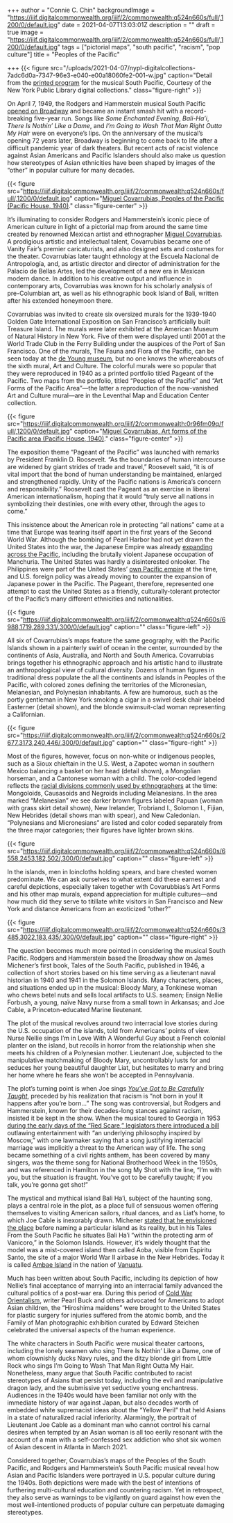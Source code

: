 +++
author = "Connie C. Chin"
backgroundImage = "https://iiif.digitalcommonwealth.org/iiif/2/commonwealth:q524n660s/full/,1200/0/default.jpg"
date = 2021-04-07T13:03:01Z
description = ""
draft = true
image = "https://iiif.digitalcommonwealth.org/iiif/2/commonwealth:q524n660s/full/,1200/0/default.jpg"
tags = ["pictorial maps", "south pacific", "racism", "pop culture"]
title = "Peoples of the Pacific"

+++
{{< figure src="/uploads/2021-04-07/nypl-digitalcollections-7adc6d0a-7347-96e3-e040-e00a18060fe2-001-w.jpg" caption="Detail from the [printed program](https://digitalcollections.nypl.org/items/7adc6d0a-7347-96e3-e040-e00a18060fe2) for the musical South Pacific, Courtesy of the New York Public Library digital collections." class="figure-right" >}}

On April 7, 1949, the Rodgers and Hammerstein musical South Pacific [opened on Broadway](https://www.vanityfair.com/style/2018/02/rodgers-hammerstein-michener-south-pacific) and became an instant smash hit with a record-breaking five-year run. Songs like _Some Enchanted Evening_, _Bali-Ha’i_, _There Is Nothin’ Like a Dame_, and _I’m Going to Wash That Man Right Outta My Hair_ were on everyone’s lips. On the anniversary of the musical’s opening 72 years later, Broadway is beginning to come back to life after a difficult pandemic year of dark theaters. But recent acts of racist violence against Asian Americans and Pacific Islanders should also make us question how stereotypes of Asian ethnicities have been shaped by images of the “other” in popular culture for many decades.

{{< figure src="https://iiif.digitalcommonwealth.org/iiif/2/commonwealth:q524n660s/full/,1200/0/default.jpg" caption="[Miguel Covarrubias, Peoples of the Pacific (Pacific House, 1940)](https://collections.leventhalmap.org/search/commonwealth:q524n348w)." class="figure-center" >}}

It’s illuminating to consider Rodgers and Hammerstein’s iconic piece of American culture in light of a pictorial map from around the same time created by renowned Mexican artist and ethnographer [Miguel Covarrubias](https://en.wikipedia.org/wiki/Miguel_Covarrubias). A prodigious artistic and intellectual talent, Covarrubias became one of Vanity Fair’s premier caricaturists, and also designed sets and costumes for the theater. Covarrubias later taught ethnology at the Escuela Nacional de Antropología, and, as artistic director and director of administration for the Palacio de Bellas Artes, led the development of a new era in Mexican modern dance. In addition to his creative output and influence in contemporary arts, Covarrubias was known for his scholarly analysis of pre-Columbian art, as well as his ethnographic book Island of Bali, written after his extended honeymoon there.

Covarrubias was invited to create six oversized murals for the 1939-1940 Golden Gate International Exposition on San Francisco’s artificially built Treasure Island. The murals were later exhibited at the American Museum of Natural History in New York. Five of them were displayed until 2001 at the World Trade Club in the Ferry Building under the auspices of the Port of San Francisco. One of the murals, The Fauna and Flora of the Pacific, can be seen today at the [de Young museum](https://www.famsf.org/press-room/covarrubias-mural-now-view-de-young), but no one knows the whereabouts of the sixth mural, Art and Culture. The colorful murals were so popular that they were reproduced in 1940 as a printed portfolio titled Pageant of the Pacific. Two maps from the portfolio, titled “Peoples of the Pacific” and “Art Forms of the Pacific Area”—the latter a reproduction of the now-vanished Art and Culture mural—are in the Leventhal Map and Education Center collection.

{{< figure src="https://iiif.digitalcommonwealth.org/iiif/2/commonwealth:0r96fm09q/full/,1200/0/default.jpg" caption="[Miguel Covarrubias, Art forms of the Pacific area (Pacific House, 1940)](https://collections.leventhalmap.org/search/commonwealth:0r96fm08f)." class="figure-center" >}}

The exposition theme “Pageant of the Pacific” was launched with remarks by President Franklin D. Roosevelt. “As the boundaries of human intercourse are widened by giant strides of trade and travel,” Roosevelt said, “it is of vital import that the bond of human understanding be maintained, enlarged and strengthened rapidly. Unity of the Pacific nations is America’s concern and responsibility.” Roosevelt cast the Pageant as an exercise in liberal American internationalism, hoping that it would “truly serve all nations in symbolizing their destinies, one with every other, through the ages to come.”

This insistence about the American role in protecting “all nations” came at a time that Europe was tearing itself apart in the first years of the Second World War. Although the bombing of Pearl Harbor had not yet drawn the United States into the war, the Japanese Empire was already [expanding across the Pacific](https://www.leventhalmap.org/digital-exhibitions/bending-lines/why-persuade/1.6.1/), including the brutally violent Japanese occupation of Manchuria. The United States was hardly a disinterested onlooker. The Philippines were part of the United States’ [own Pacific empire](https://www.youtube.com/watch?v=dRVF9FJLUfY&ab_channel=GBHForumNetwork) at the time, and U.S. foreign policy was already moving to counter the expansion of Japanese power in the Pacific. The Pageant, therefore, represented one attempt to cast the United States as a friendly, culturally-tolerant protector of the Pacific’s many different ethnicities and nationalities.

{{< figure src="https://iiif.digitalcommonwealth.org/iiif/2/commonwealth:q524n660s/6988,1719,289,331/,300/0/default.jpg" caption="" class="figure-left" >}} 

All six of Covarrubias’s maps feature the same geography, with the Pacific Islands shown in a painterly swirl of ocean in the center, surrounded by the continents of Asia, Australia, and North and South America. Covarrubias brings together his ethnographic approach and his artistic hand to illustrate an anthropological view of cultural diversity. Dozens of human figures in traditional dress populate the all the continents and islands in Peoples of the Pacific, with colored zones defining the territories of the Micronesian, Melanesian, and Polynesian inhabitants. A few are humorous, such as the portly gentleman in New York smoking a cigar in a swivel desk chair labeled Easterner (detail shown), and the blonde swimsuit-clad woman representing a Californian.

{{< figure src="https://iiif.digitalcommonwealth.org/iiif/2/commonwealth:q524n660s/2677,3173,240,446/,300/0/default.jpg" caption="" class="figure-right" >}}

Most of the figures, however, focus on non-white or indigenous peoples, such as a Sioux chieftain in the U.S. West, a Zapotec woman in southern Mexico balancing a basket on her head (detail shown), a Mongolian horseman, and a Cantonese woman with a child. The color-coded legend reflects the [racial divisions commonly used by ethnographers](https://www.leventhalmap.org/digital-exhibitions/bending-lines/power-belief/race-empire/) at the time: Mongoloids, Causasoids and Negroids including Melanesians. In the area marked “Melanesian” we see darker brown figures labeled Papuan (woman with grass skirt detail shown), New Irelander, Trobriand I., Solomon I., Fijian, New Hebrides (detail shows man with spear), and New Caledonian. “Polynesians and Micronesians” are listed and color coded separately from the three major categories; their figures have lighter brown skins.

{{< figure src="https://iiif.digitalcommonwealth.org/iiif/2/commonwealth:q524n660s/6558,2453,182,502/,300/0/default.jpg" caption="" class="figure-left" >}}

In the islands, men in loincloths holding spears, and bare chested women predominate. We can ask ourselves to what extent did these earnest and careful depictions, especially taken together with Covarubbias’s Art Forms and his other map murals, expand appreciation for multiple cultures—and how much did they serve to titillate white visitors in San Francisco and New York and distance Americans from an exoticized “other?”

{{< figure src="https://iiif.digitalcommonwealth.org/iiif/2/commonwealth:q524n660s/3485,3022,183,435/,300/0/default.jpg" caption="" class="figure-right" >}}

The question becomes much more pointed in considering the musical South Pacific. Rodgers and Hammerstein based the Broadway show on James Michener’s first book, Tales of the South Pacific, published in 1946, a collection of short stories based on his time serving as a lieutenant naval historian in 1940 and 1941 in the Solomon Islands. Many characters, places, and situations ended up in the musical: Bloody Mary, a Tonkinese woman who chews betel nuts and sells local artifacts to U.S. seamen; Ensign Nellie Forbush, a young, naïve Navy nurse from a small town in Arkansas; and Joe Cable, a Princeton-educated Marine lieutenant.

The plot of the musical revolves around two interracial love stories during the U.S. occupation of the islands, told from Americans’ points of view. Nurse Nellie sings I’m in Love With A Wonderful Guy about a French colonial planter on the island, but recoils in horror from the relationship when she meets his children of a Polynesian mother. Lieutenant Joe, subjected to the manipulative matchmaking of Bloody Mary, uncontrollably lusts for and seduces her young beautiful daughter Liat, but hesitates to marry and bring her home where he fears she won’t be accepted in Pennsylvania.

The plot’s turning point is when Joe sings [_You’ve Got to Be Carefully Taught_](https://en.wikipedia.org/wiki/You%27ve_Got_to_Be_Carefully_Taught), preceded by his realization that racism is “not born in you! It happens after you’re born…” The song was controversial, but Rodgers and Hammerstein, known for their decades-long stances against racism, insisted it be kept in the show. When the musical toured to Georgia in 1953 [during the early days of the “Red Scare,” legislators there introduced a bill](https://medium.com/writings-from-the-catholic-abbey-to-the-secular/rodgers-and-hammersteins-anthem-against-racism-253d5a1d2575) outlawing entertainment with “an underlying philosophy inspired by Moscow,” with one lawmaker saying that a song justifying interracial marriage was implicitly a threat to the American way of life. The song became something of a civil rights anthem, has been covered by many singers, was the theme song for National Brotherhood Week in the 1950s, and was referenced in Hamilton in the song My Shot with the line, “I’m with you, but the situation is fraught. You’ve got to be carefully taught; if you talk, you’re gonna get shot!”

The mystical and mythical island Bali Ha’i, subject of the haunting song, plays a central role in the plot, as a place full of sensuous women offering themselves to visiting American sailors, ritual dances, and as Liat’s home, to which Joe Cable is inexorably drawn. Michener [stated that he envisioned the place](https://www.chicagotribune.com/news/ct-xpm-2004-11-07-0411060325-story.html) before naming a particular island as its reality, but in his Tales From the South Pacific he situates Bali Ha’i “within the protecting arm of Vanicoro,” in the Solomon Islands. However, it’s widely thought that the model was a mist-covered island then called Aoba, visible from Espiritu Santo, the site of a major World War II airbase in the New Hebrides. Today it is called [Ambae Island](https://www.google.com/maps/place/Ambae/@-16.7444149,163.9990571,5z/data=!4m5!3m4!1s0x6ef383e0a38a815b:0xcd7533a365fb7b8a!8m2!3d-15.3745452!4d167.8138553) in the nation of [Vanuatu](https://en.wikipedia.org/wiki/Vanuatu).

Much has been written about South Pacific, including its depiction of how Nellie’s final acceptance of marrying into an interracial family advanced the cultural politics of a post-war era. During this period of [Cold War Orientalism](https://www.jstor.org/stable/10.1525/j.ctt1ppx9k), writer Pearl Buck and others advocated for Americans to adopt Asian children, the “Hiroshima maidens” were brought to the United States for plastic surgery for injuries suffered from the atomic bomb, and the Family of Man photographic exhibition curated by Edward Steichen celebrated the universal aspects of the human experience.

The white characters in South Pacific were musical theater cartoons, including the lonely seamen who sing There Is Nothin’ Like a Dame, one of whom clownishly ducks Navy rules, and the ditzy blonde girl from Little Rock who sings I’m Going to Wash That Man Right Outta My Hair. Nonetheless, many argue that South Pacific contributed to racist stereotypes of Asians that persist today, including the evil and manipulative dragon lady, and the submissive yet seductive young enchantress. Audiences in the 1940s would have been familiar not only with the immediate history of war against Japan, but also decades worth of embedded white supremacist ideas about the “Yellow Peril” that held Asians in a state of naturalized racial inferiority. Alarmingly, the portrait of Lieutenant Joe Cable as a dominant man who cannot control his carnal desires when tempted by an Asian woman is all too eerily resonant with the account of a man with a self-confessed sex addiction who shot six women of Asian descent in Atlanta in March 2021.

Considered together, Covarrubias’s maps of the Peoples of the South Pacific, and Rodgers and Hammerstein’s South Pacific musical reveal how Asian and Pacific Islanders were portrayed in U.S. popular culture during the 1940s. Both depictions were made with the best of intentions of furthering multi-cultural education and countering racism. Yet in retrospect, they also serve as warnings to be vigilantly on guard against how even the most well-intentioned products of popular culture can perpetuate damaging stereotypes.